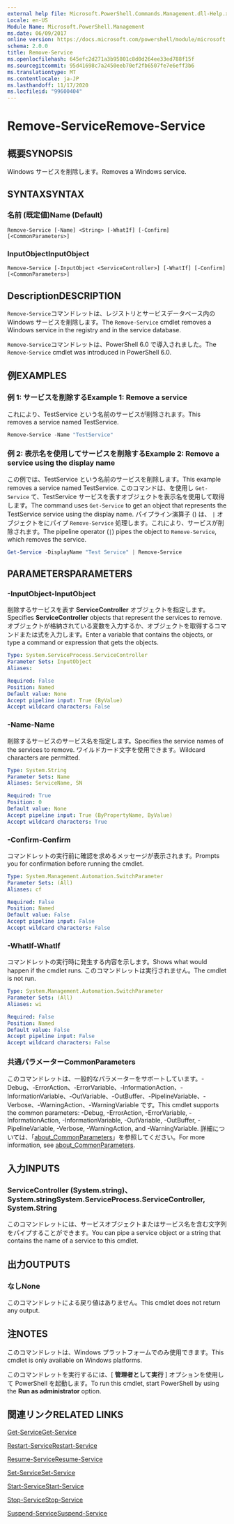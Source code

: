 ```yaml
---
external help file: Microsoft.PowerShell.Commands.Management.dll-Help.xml
Locale: en-US
Module Name: Microsoft.PowerShell.Management
ms.date: 06/09/2017
online version: https://docs.microsoft.com/powershell/module/microsoft.powershell.management/remove-service?view=powershell-7.2&WT.mc_id=ps-gethelp
schema: 2.0.0
title: Remove-Service
ms.openlocfilehash: 645efc2d271a3b95801c8d0d264ee33ed788f15f
ms.sourcegitcommit: 95d41698c7a2450eeb70ef2fb6507fe7e6eff3b6
ms.translationtype: MT
ms.contentlocale: ja-JP
ms.lasthandoff: 11/17/2020
ms.locfileid: "99600404"
---
```

# <span data-ttu-id="9d9c0-102">Remove-Service</span><span class="sxs-lookup"><span data-stu-id="9d9c0-102">Remove-Service</span></span>

## <span data-ttu-id="9d9c0-103">概要</span><span class="sxs-lookup"><span data-stu-id="9d9c0-103">SYNOPSIS</span></span>
<span data-ttu-id="9d9c0-104">Windows サービスを削除します。</span><span class="sxs-lookup"><span data-stu-id="9d9c0-104">Removes a Windows service.</span></span>

## <span data-ttu-id="9d9c0-105">SYNTAX</span><span class="sxs-lookup"><span data-stu-id="9d9c0-105">SYNTAX</span></span>

### <span data-ttu-id="9d9c0-106">名前 (既定値)</span><span class="sxs-lookup"><span data-stu-id="9d9c0-106">Name (Default)</span></span>

```
Remove-Service [-Name] <String> [-WhatIf] [-Confirm] [<CommonParameters>]
```

### <span data-ttu-id="9d9c0-107">InputObject</span><span class="sxs-lookup"><span data-stu-id="9d9c0-107">InputObject</span></span>

```
Remove-Service [-InputObject <ServiceController>] [-WhatIf] [-Confirm] [<CommonParameters>]
```

## <span data-ttu-id="9d9c0-108">Description</span><span class="sxs-lookup"><span data-stu-id="9d9c0-108">DESCRIPTION</span></span>

<span data-ttu-id="9d9c0-109">`Remove-Service`コマンドレットは、レジストリとサービスデータベース内の Windows サービスを削除します。</span><span class="sxs-lookup"><span data-stu-id="9d9c0-109">The `Remove-Service` cmdlet removes a Windows service in the registry and in the service database.</span></span>

<span data-ttu-id="9d9c0-110">`Remove-Service`コマンドレットは、PowerShell 6.0 で導入されました。</span><span class="sxs-lookup"><span data-stu-id="9d9c0-110">The `Remove-Service` cmdlet was introduced in PowerShell 6.0.</span></span>

## <span data-ttu-id="9d9c0-111">例</span><span class="sxs-lookup"><span data-stu-id="9d9c0-111">EXAMPLES</span></span>

### <span data-ttu-id="9d9c0-112">例 1: サービスを削除する</span><span class="sxs-lookup"><span data-stu-id="9d9c0-112">Example 1: Remove a service</span></span>

<span data-ttu-id="9d9c0-113">これにより、TestService という名前のサービスが削除されます。</span><span class="sxs-lookup"><span data-stu-id="9d9c0-113">This removes a service named TestService.</span></span>

```powershell
Remove-Service -Name "TestService"
```

### <span data-ttu-id="9d9c0-114">例 2: 表示名を使用してサービスを削除する</span><span class="sxs-lookup"><span data-stu-id="9d9c0-114">Example 2: Remove a service using the display name</span></span>

<span data-ttu-id="9d9c0-115">この例では、TestService という名前のサービスを削除します。</span><span class="sxs-lookup"><span data-stu-id="9d9c0-115">This example removes a service named TestService.</span></span> <span data-ttu-id="9d9c0-116">このコマンドは、を使用し `Get-Service` て、TestService サービスを表すオブジェクトを表示名を使用して取得します。</span><span class="sxs-lookup"><span data-stu-id="9d9c0-116">The command uses `Get-Service` to get an object that represents the TestService service using the display name.</span></span> <span data-ttu-id="9d9c0-117">パイプライン演算子 () は、 `|` オブジェクトをにパイプ `Remove-Service` 処理します。これにより、サービスが削除されます。</span><span class="sxs-lookup"><span data-stu-id="9d9c0-117">The pipeline operator (`|`) pipes the object to `Remove-Service`, which removes the service.</span></span>

```powershell
Get-Service -DisplayName "Test Service" | Remove-Service
```

## <span data-ttu-id="9d9c0-118">PARAMETERS</span><span class="sxs-lookup"><span data-stu-id="9d9c0-118">PARAMETERS</span></span>

### <span data-ttu-id="9d9c0-119">-InputObject</span><span class="sxs-lookup"><span data-stu-id="9d9c0-119">-InputObject</span></span>

<span data-ttu-id="9d9c0-120">削除するサービスを表す **ServiceController** オブジェクトを指定します。</span><span class="sxs-lookup"><span data-stu-id="9d9c0-120">Specifies **ServiceController** objects that represent the services to remove.</span></span> <span data-ttu-id="9d9c0-121">オブジェクトが格納されている変数を入力するか、オブジェクトを取得するコマンドまたは式を入力します。</span><span class="sxs-lookup"><span data-stu-id="9d9c0-121">Enter a variable that contains the objects, or type a command or expression that gets the objects.</span></span>

```yaml
Type: System.ServiceProcess.ServiceController
Parameter Sets: InputObject
Aliases:

Required: False
Position: Named
Default value: None
Accept pipeline input: True (ByValue)
Accept wildcard characters: False
```

### <span data-ttu-id="9d9c0-122">-Name</span><span class="sxs-lookup"><span data-stu-id="9d9c0-122">-Name</span></span>

<span data-ttu-id="9d9c0-123">削除するサービスのサービス名を指定します。</span><span class="sxs-lookup"><span data-stu-id="9d9c0-123">Specifies the service names of the services to remove.</span></span> <span data-ttu-id="9d9c0-124">ワイルドカード文字を使用できます。</span><span class="sxs-lookup"><span data-stu-id="9d9c0-124">Wildcard characters are permitted.</span></span>

```yaml
Type: System.String
Parameter Sets: Name
Aliases: ServiceName, SN

Required: True
Position: 0
Default value: None
Accept pipeline input: True (ByPropertyName, ByValue)
Accept wildcard characters: True
```

### <span data-ttu-id="9d9c0-125">-Confirm</span><span class="sxs-lookup"><span data-stu-id="9d9c0-125">-Confirm</span></span>

<span data-ttu-id="9d9c0-126">コマンドレットの実行前に確認を求めるメッセージが表示されます。</span><span class="sxs-lookup"><span data-stu-id="9d9c0-126">Prompts you for confirmation before running the cmdlet.</span></span>

```yaml
Type: System.Management.Automation.SwitchParameter
Parameter Sets: (All)
Aliases: cf

Required: False
Position: Named
Default value: False
Accept pipeline input: False
Accept wildcard characters: False
```

### <span data-ttu-id="9d9c0-127">-WhatIf</span><span class="sxs-lookup"><span data-stu-id="9d9c0-127">-WhatIf</span></span>

<span data-ttu-id="9d9c0-128">コマンドレットの実行時に発生する内容を示します。</span><span class="sxs-lookup"><span data-stu-id="9d9c0-128">Shows what would happen if the cmdlet runs.</span></span> <span data-ttu-id="9d9c0-129">このコマンドレットは実行されません。</span><span class="sxs-lookup"><span data-stu-id="9d9c0-129">The cmdlet is not run.</span></span>

```yaml
Type: System.Management.Automation.SwitchParameter
Parameter Sets: (All)
Aliases: wi

Required: False
Position: Named
Default value: False
Accept pipeline input: False
Accept wildcard characters: False
```

### <span data-ttu-id="9d9c0-130">共通パラメーター</span><span class="sxs-lookup"><span data-stu-id="9d9c0-130">CommonParameters</span></span>

<span data-ttu-id="9d9c0-131">このコマンドレットは、一般的なパラメーターをサポートしています。-Debug、-ErrorAction、-ErrorVariable、-InformationAction、-InformationVariable、-OutVariable、-OutBuffer、-PipelineVariable、-Verbose、-WarningAction、-WarningVariable です。</span><span class="sxs-lookup"><span data-stu-id="9d9c0-131">This cmdlet supports the common parameters: -Debug, -ErrorAction, -ErrorVariable, -InformationAction, -InformationVariable, -OutVariable, -OutBuffer, -PipelineVariable, -Verbose, -WarningAction, and -WarningVariable.</span></span> <span data-ttu-id="9d9c0-132">詳細については、「[about_CommonParameters](https://go.microsoft.com/fwlink/?LinkID=113216)」を参照してください。</span><span class="sxs-lookup"><span data-stu-id="9d9c0-132">For more information, see [about_CommonParameters](https://go.microsoft.com/fwlink/?LinkID=113216).</span></span>

## <span data-ttu-id="9d9c0-133">入力</span><span class="sxs-lookup"><span data-stu-id="9d9c0-133">INPUTS</span></span>

### <span data-ttu-id="9d9c0-134">ServiceController (System.string)、System.string</span><span class="sxs-lookup"><span data-stu-id="9d9c0-134">System.ServiceProcess.ServiceController, System.String</span></span>

<span data-ttu-id="9d9c0-135">このコマンドレットには、サービスオブジェクトまたはサービス名を含む文字列をパイプすることができます。</span><span class="sxs-lookup"><span data-stu-id="9d9c0-135">You can pipe a service object or a string that contains the name of a service to this cmdlet.</span></span>

## <span data-ttu-id="9d9c0-136">出力</span><span class="sxs-lookup"><span data-stu-id="9d9c0-136">OUTPUTS</span></span>

### <span data-ttu-id="9d9c0-137">なし</span><span class="sxs-lookup"><span data-stu-id="9d9c0-137">None</span></span>

<span data-ttu-id="9d9c0-138">このコマンドレットによる戻り値はありません。</span><span class="sxs-lookup"><span data-stu-id="9d9c0-138">This cmdlet does not return any output.</span></span>

## <span data-ttu-id="9d9c0-139">注</span><span class="sxs-lookup"><span data-stu-id="9d9c0-139">NOTES</span></span>

<span data-ttu-id="9d9c0-140">このコマンドレットは、Windows プラットフォームでのみ使用できます。</span><span class="sxs-lookup"><span data-stu-id="9d9c0-140">This cmdlet is only available on Windows platforms.</span></span>

<span data-ttu-id="9d9c0-141">このコマンドレットを実行するには、[ **管理者として実行** ] オプションを使用して PowerShell を起動します。</span><span class="sxs-lookup"><span data-stu-id="9d9c0-141">To run this cmdlet, start PowerShell by using the **Run as administrator** option.</span></span>

## <span data-ttu-id="9d9c0-142">関連リンク</span><span class="sxs-lookup"><span data-stu-id="9d9c0-142">RELATED LINKS</span></span>

[<span data-ttu-id="9d9c0-143">Get-Service</span><span class="sxs-lookup"><span data-stu-id="9d9c0-143">Get-Service</span></span>](Get-Service.md)

[<span data-ttu-id="9d9c0-144">Restart-Service</span><span class="sxs-lookup"><span data-stu-id="9d9c0-144">Restart-Service</span></span>](Restart-Service.md)

[<span data-ttu-id="9d9c0-145">Resume-Service</span><span class="sxs-lookup"><span data-stu-id="9d9c0-145">Resume-Service</span></span>](Resume-Service.md)

[<span data-ttu-id="9d9c0-146">Set-Service</span><span class="sxs-lookup"><span data-stu-id="9d9c0-146">Set-Service</span></span>](Set-Service.md)

[<span data-ttu-id="9d9c0-147">Start-Service</span><span class="sxs-lookup"><span data-stu-id="9d9c0-147">Start-Service</span></span>](Start-Service.md)

[<span data-ttu-id="9d9c0-148">Stop-Service</span><span class="sxs-lookup"><span data-stu-id="9d9c0-148">Stop-Service</span></span>](Stop-Service.md)

[<span data-ttu-id="9d9c0-149">Suspend-Service</span><span class="sxs-lookup"><span data-stu-id="9d9c0-149">Suspend-Service</span></span>](Suspend-Service.md)

